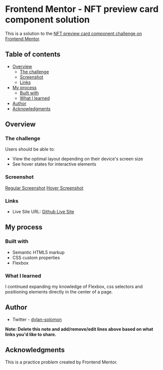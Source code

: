 # Frontend Mentor - NFT preview card component solution

This is a solution to the [NFT preview card component challenge on Frontend Mentor](https://www.frontendmentor.io/challenges/nft-preview-card-component-SbdUL_w0U). 

## Table of contents

- [Overview](#overview)
  - [The challenge](#the-challenge)
  - [Screenshot](#screenshot)
  - [Links](#links)
- [My process](#my-process)
  - [Built with](#built-with)
  - [What I learned](#what-i-learned)
- [Author](#author)
- [Acknowledgments](#acknowledgments)

## Overview

### The challenge

Users should be able to:

- View the optimal layout depending on their device's screen size
- See hover states for interactive elements

### Screenshot

[Regular Screenshot](./images/screenshot.jpg)
[Hover Screenshot](./images/hover.jpg)


### Links

- Live Site URL: [Github Live Site](https://dylan-solomon.github.io/NFT-preview-card-practice/)

## My process

### Built with

- Semantic HTML5 markup
- CSS custom properties
- Flexbox

### What I learned

I continued expanding my knowledge of Flexbox, css selectors and positioning elements directly in the center of a page.


## Author

- Twitter - [dylan-solomon](https://github.com/dylan-solomon)

**Note: Delete this note and add/remove/edit lines above based on what links you'd like to share.**

## Acknowledgments

This is a practice problem created by Frontend Mentor.
